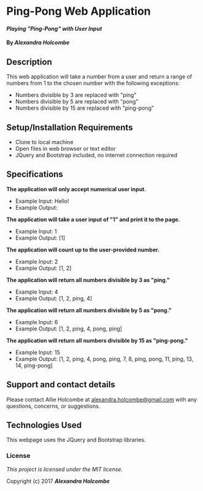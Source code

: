 # Ping-Pong Web Application

#### _Playing "Ping-Pong" with User Input_

#### By _**Alexandra Holcombe**_

## Description

This web application will take a number from a user and return a range of numbers from 1 to the chosen number with the following exceptions:
* Numbers divisible by 3 are replaced with "ping"
* Numbers divisible by 5 are replaced with "pong"
* Numbers divisible by 15 are replaced with "ping-pong"

## Setup/Installation Requirements

* Clone to local machine
* Open files in web browser or text editor
* JQuery and Bootstrap included, no internet connection required

## Specifications

**The application will only accept numerical user input.**
* Example Input: Hello!
* Example Output:

**The application will take a user input of "1" and print it to the page.**
* Example Input: 1
* Example Output: [1]

**The application will count up to the user-provided number.**
* Example Input: 2
* Example Output: [1, 2]

**The application will return all numbers divisible by 3 as "ping."**
* Example Input: 4
* Example Output: [1, 2, ping, 4]

**The application will return all numbers divisible by 5 as "pong."**
* Example Input: 6
* Example Output: [1, 2, ping, 4, pong, ping]

**The application will return all numbers divisible by 15 as "ping-pong."**
* Example Input: 15
* Example Output: [1, 2, ping, 4, pong, ping, 7, 8, ping, pong, 11, ping, 13, 14, ping-pong]

## Support and contact details

Please contact Allie Holcombe at alexandra.holcombe@gmail.com with any questions, concerns, or suggestions.

## Technologies Used

This webpage uses the JQuery and Bootstrap libraries.

### License

*This project is licensed under the MIT license.*

Copyright (c) 2017 **_Alexandra Holcombe_**
